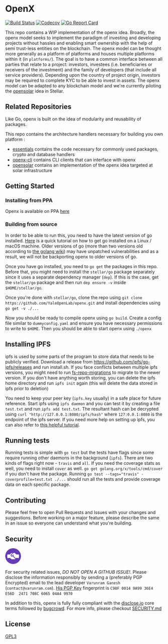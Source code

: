 # OpenX

[![Build Status](https://travis-ci.com/YaleOpenLab/openx.svg?branch=master)](https://travis-ci.com/YaleOpenLab/openx)
[![Codecov](https://codecov.io/gh/YaleOpenLab/openx/branch/master/graph/badge.svg)](https://codecov.io/gh/YaleOpenLab/openx)
[![Go Report Card](https://goreportcard.com/badge/github.com/YaleOpenLab/openx)](https://goreportcard.com/report/github.com/YaleOpenLab/openx)

This repo contains a WIP implementation of the openx idea. Broadly, the openx model seeks to implement the paradigm of investing and developing projects without hassles and enabling smart ownership with the help of semi trust-less entities on the blockchain. The openx model can be thought more generally as a platform of platforms and houses multiple platforms within it (in `platforms/`).  The goal is to have a common interface between all parties that relate to a project: investors, investees (i.e. beneficiaries or receivers of the investment) and the family of developers (that include all service providers). Depending upon the country of project origin, investors may be required to complete KYC to be able to invest in assets. The openx model can be adapted to any blockchain model and we're currently piloting the [opensolar](https://github.com/YaleOpenLab/opensolar) idea in Stellar.

## Related Repositories

Like Go, openx is built on the idea of modularity and reusability of packages.

This repo contains the architecture handlers necessary for building you own platform  :
- [essentials](https://github.com/Varunram/essentials) contains the code necessary for commonly used packages, crypto and database handlers  
- [openx-cli](https://github.com/Varunram/openx-cli) contains CLI clients that can interface with openx  
- [opensolar](https://github.com/YaleOpenLab/opensolar) contains an implementation of the openx idea targeted at solar infrastructure  

## Getting Started

### Installing from PPA

Openx is available on PPA [here](https://launchpad.net/~varunram/+archive/ubuntu/openx)

### Building from source

In order to be able to run this, you need to have the latest version of go installed. [Here](https://tecadmin.net/install-go-on-ubuntu/) is a quick tutorial on how to get go installed on a Linux / macOS machine. Older versions of go (more than two versions old according to [the golang wiki](https://github.com/golang/go/wiki/MinorReleases)) may have unpatched vulnerabilities and as a result, we will not be backporting openx to older versions of go.

Once you have go installed, you need to `go get` the packages in this repo. Before that, you might need to install the `stellar/go` package separately since it uses a separate dependency manager (`dep`). If this is the case, get the `stellar/go` package and then run `dep ensure -v` inside `$HOME/stellar/go`.

Once you're done with `stellar/go`, clone the repo using `git clone https://github.com/YaleOpenLab/openx.git` and install dependencies using `go get -v ./...`

Now you should be ready to compile openx using `go build`. Create a config file similar to `dummyconfig.yaml` and ensure you have necessary permissions to write to `$HOME`. Then you should be able to start openx using `./openx`

## Installing IPFS

ipfs is used by some parts of the program to store data that needs to be publicly verified. Download a release from https://github.com/ipfs/go-ipfs/releases and run install.sh. If you face conflicts between multiple ipfs versions, you might need to run [fs-repo-migrations](https://github.com/ipfs/fs-repo-migrations/blob/master/run.md) to migrate to the newer version. If you don't have anything worth storing, you can delete the ipfs home directory and run `ipfs init` again (this will delete the data stored in ipfs prior to deletion)

You need to keep your peer key (`ipfs.key` usually) in a safe place for future reference. Start ipfs using `ipfs daemon` and you can test it by creating a file `test.txt` and run `ipfs add test.txt`. The resultant hash can be decrypted using `curl "http://127.0.0.1:8080/ipfs/hash"` where `127:0.0.1:8080` is the endpoint of the ipfs server. If you need more help on setting up ipfs, you can also refer to [this helpful tutorial](https://michalzalecki.com/set-up-ipfs-node-on-the-server/).

## Running tests

Running tests is simple with `go test` but the tests have flags since some require running other daemons in the background (`ipfs`). There are two kinds of flags right now - `travis` and `all`. If you need the coverage stats as well, you need to install `cover` as well. `go get golang.org/x/tools/cmd/cover` if you don't have the package. Running `go test --tags="travis" -coverprofile=test.txt ./...` should run all the tests and provide coverage data on each specific package.

## Contributing

Please feel free to open Pull Requests and Issues with your changes and suggestions. Before working on a major feature, please describe the same in an issue so everyone can understand what you're building.

## Security

<img src="security/discloseio.png" width="50">  

For security related issues, *DO NOT OPEN A GITHUB ISSUE!*. Please disclose the information responsibly by sending a (preferably PGP Encrypted) email to the lead developer `Varunram Ganesh` (`contact@varunram.com`). [His PGP Key](https://pgp.mit.edu/pks/lookup?op=vindex&fingerprint=on&search=0x708C606504A49970) fingerprint is `C98F 0014 9A99 36E4 E56D  2471 708C 6065 04A4 9970`

In addition to this, openx is fully fully compliant with the [disclose.io](https://disclose.io) core terms followed by [bugcrowd](https://www.bugcrowd.com/resource/what-is-responsible-disclosure/). For more info, please checkout [SECURITY.md](SECURITY.md)

## License
[GPL3](https://github.com/YaleOpenLab/openx/blob/master/LICENSE)
